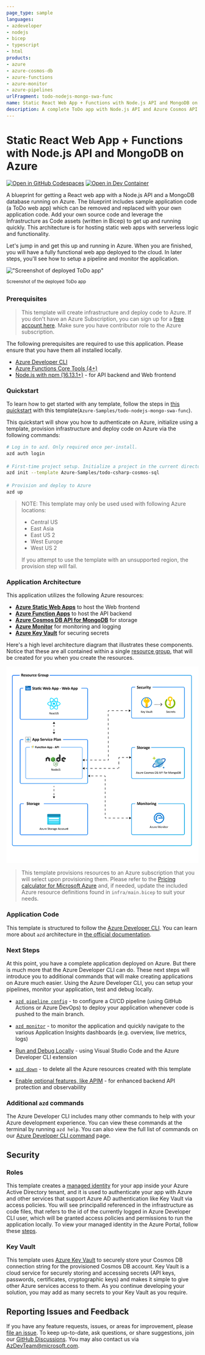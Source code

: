 ```yaml
---
page_type: sample
languages:
- azdeveloper
- nodejs
- bicep
- typescript
- html
products:
- azure
- azure-cosmos-db
- azure-functions
- azure-monitor
- azure-pipelines
urlFragment: todo-nodejs-mongo-swa-func
name: Static React Web App + Functions with Node.js API and MongoDB on Azure
description: A complete ToDo app with Node.js API and Azure Cosmos API for MongoDB for storage. Uses Azure Developer CLI (azd) to build, deploy, and monitor
---
```

<!-- YAML front-matter schema: https://review.learn.microsoft.com/en-us/help/contribute/samples/process/onboarding?branch=main#supported-metadata-fields-for-readmemd -->

# Static React Web App + Functions with Node.js API and MongoDB on Azure

[![Open in GitHub Codespaces](https://img.shields.io/static/v1?style=for-the-badge&label=GitHub+Codespaces&message=Open&color=brightgreen&logo=github)](https://codespaces.new/azure-samples/todo-nodejs-mongo-swa-func)
[![Open in Dev Container](https://img.shields.io/static/v1?style=for-the-badge&label=Dev+Containers&message=Open&color=blue&logo=visualstudiocode)](https://vscode.dev/redirect?url=vscode://ms-vscode-remote.remote-containers/cloneInVolume?url=https://github.com/azure-samples/todo-nodejs-mongo-swa-func)

A blueprint for getting a React web app with a Node.js API and a MongoDB database running on Azure. The blueprint includes sample application code (a ToDo web app) which can be removed and replaced with your own application code. Add your own source code and leverage the Infrastructure as Code assets (written in Bicep) to get up and running quickly. This architecture is for hosting static web apps with serverless logic and functionality.

Let's jump in and get this up and running in Azure. When you are finished, you will have a fully functional web app deployed to the cloud. In later steps, you'll see how to setup a pipeline and monitor the application.

!["Screenshot of deployed ToDo app"](assets/web.png)

<sup>Screenshot of the deployed ToDo app</sup>

### Prerequisites
> This template will create infrastructure and deploy code to Azure. If you don't have an Azure Subscription, you can sign up for a [free account here](https://azure.microsoft.com/free/). Make sure you have contributor role to the Azure subscription.

The following prerequisites are required to use this application. Please ensure that you have them all installed locally.

- [Azure Developer CLI](https://aka.ms/azd-install)
- [Azure Functions Core Tools (4+)](https://docs.microsoft.com/azure/azure-functions/functions-run-local)
- [Node.js with npm (16.13.1+)](https://nodejs.org/) - for API backend and Web frontend

### Quickstart
To learn how to get started with any template, follow the steps in [this quickstart](https://learn.microsoft.com/azure/developer/azure-developer-cli/get-started?tabs=localinstall&pivots=programming-language-nodejs) with this template(`Azure-Samples/todo-nodejs-mongo-swa-func`).

This quickstart will show you how to authenticate on Azure, initialize using a template, provision infrastructure and deploy code on Azure via the following commands:

```bash
# Log in to azd. Only required once per-install.
azd auth login

# First-time project setup. Initialize a project in the current directory, using this template. 
azd init --template Azure-Samples/todo-csharp-cosmos-sql

# Provision and deploy to Azure
azd up
```

> NOTE: This template may only be used used with following Azure locations:
>
> - Central US
> - East Asia
> - East US 2
> - West Europe
> - West US 2
>
> If you attempt to use the template with an unsupported region, the provision step will fail.

### Application Architecture

This application utilizes the following Azure resources:

- [**Azure Static Web Apps**](https://docs.microsoft.com/azure/static-web-apps/) to host the Web frontend
- [**Azure Function Apps**](https://docs.microsoft.com/azure/azure-functions/) to host the API backend
- [**Azure Cosmos DB API for MongoDB**](https://docs.microsoft.com/azure/cosmos-db/mongodb/mongodb-introduction) for storage
- [**Azure Monitor**](https://docs.microsoft.com/azure/azure-monitor/) for monitoring and logging
- [**Azure Key Vault**](https://docs.microsoft.com/azure/key-vault/) for securing secrets

Here's a high level architecture diagram that illustrates these components. Notice that these are all contained within a single [resource group](https://docs.microsoft.com/azure/azure-resource-manager/management/manage-resource-groups-portal), that will be created for you when you create the resources.

!["Application architecture diagram"](assets/resources.png)

> This template provisions resources to an Azure subscription that you will select upon provisioning them. Please refer to the [Pricing calculator for Microsoft Azure](https://azure.microsoft.com/pricing/calculator/) and, if needed, update the included Azure resource definitions found in `infra/main.bicep` to suit your needs.

### Application Code

This template is structured to follow the [Azure Developer CLI](https://aka.ms/azure-dev/overview). You can learn more about `azd` architecture in [the official documentation](https://learn.microsoft.com/azure/developer/azure-developer-cli/make-azd-compatible?pivots=azd-create#understand-the-azd-architecture).

### Next Steps

At this point, you have a complete application deployed on Azure. But there is much more that the Azure Developer CLI can do. These next steps will introduce you to additional commands that will make creating applications on Azure much easier. Using the Azure Developer CLI, you can setup your pipelines, monitor your application, test and debug locally.

- [`azd pipeline config`](https://learn.microsoft.com/azure/developer/azure-developer-cli/configure-devops-pipeline?tabs=GitHub) - to configure a CI/CD pipeline (using GitHub Actions or Azure DevOps) to deploy your application whenever code is pushed to the main branch. 

- [`azd monitor`](https://learn.microsoft.com/azure/developer/azure-developer-cli/monitor-your-app) - to monitor the application and quickly navigate to the various Application Insights dashboards (e.g. overview, live metrics, logs)

- [Run and Debug Locally](https://learn.microsoft.com/azure/developer/azure-developer-cli/debug?pivots=ide-vs-code) - using Visual Studio Code and the Azure Developer CLI extension

- [`azd down`](https://learn.microsoft.com/azure/developer/azure-developer-cli/reference#azd-down) - to delete all the Azure resources created with this template 

- [Enable optional features, like APIM](./OPTIONAL_FEATURES.md) - for enhanced backend API protection and observability

### Additional `azd` commands

The Azure Developer CLI includes many other commands to help with your Azure development experience. You can view these commands at the terminal by running `azd help`. You can also view the full list of commands on our [Azure Developer CLI command](https://aka.ms/azure-dev/ref) page.

## Security

### Roles

This template creates a [managed identity](https://docs.microsoft.com/azure/active-directory/managed-identities-azure-resources/overview) for your app inside your Azure Active Directory tenant, and it is used to authenticate your app with Azure and other services that support Azure AD authentication like Key Vault via access policies. You will see principalId referenced in the infrastructure as code files, that refers to the id of the currently logged in Azure Developer CLI user, which will be granted access policies and permissions to run the application locally. To view your managed identity in the Azure Portal, follow these [steps](https://docs.microsoft.com/azure/active-directory/managed-identities-azure-resources/how-to-view-managed-identity-service-principal-portal).

### Key Vault

This template uses [Azure Key Vault](https://docs.microsoft.com/azure/key-vault/general/overview) to securely store your Cosmos DB connection string for the provisioned Cosmos DB account. Key Vault is a cloud service for securely storing and accessing secrets (API keys, passwords, certificates, cryptographic keys) and makes it simple to give other Azure services access to them. As you continue developing your solution, you may add as many secrets to your Key Vault as you require.

## Reporting Issues and Feedback

If you have any feature requests, issues, or areas for improvement, please [file an issue](https://aka.ms/azure-dev/issues). To keep up-to-date, ask questions, or share suggestions, join our [GitHub Discussions](https://aka.ms/azure-dev/discussions). You may also contact us via AzDevTeam@microsoft.com.
